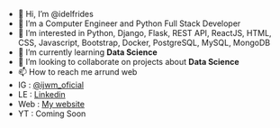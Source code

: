 - 👋 Hi, I’m @idelfrides
- 👀 I’m a Computer Engineer and Python Full Stack Developer
- 👀 I’m interested in Python, Django, Flask, REST API, ReactJS, HTML, CSS, Javascript, Bootstrap, Docker, PostgreSQL, MySQL, MongoDB 
- 🌱 I’m currently learning **Data Science**
- 💞️ I’m looking to collaborate on projects about **Data Science**
- 📫 How to reach me arrund web  
-    IG : [@ijwm_oficial](https://www.instagram.com/ijwm_oficial/)   
-    LE : [Linkedin](https://www.linkedin.com/in/idelfrides-jorge-089939107/)
-    Web : [My website](https://idelfridesjorgeengineer.com) 
-    YT :  Coming Soon

<!---
idelfrides/idelfrides is a ✨ special ✨ repository because its `README.md` (this file) appears on your GitHub profile.
You can click the Preview link to take a look at your changes.
--->
